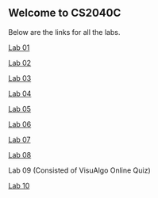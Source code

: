 ## Welcome to CS2040C

Below are the links for all the labs.

  [Lab 01](lab01)

  [Lab 02](lab02)

  [Lab 03](lab03)

  [Lab 04](lab04)

  [Lab 05](lab05)

  [Lab 06](lab06)

  [Lab 07](lab07)

  [Lab 08](lab08)

  Lab 09 (Consisted of VisuAlgo Online Quiz)

  [Lab 10](lab10)

